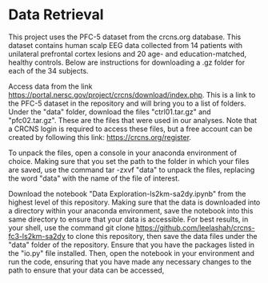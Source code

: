 # Data Retrieval

This project uses the PFC-5 dataset from the crcns.org database. This dataset contains human scalp EEG data collected from 14 patients with unilateral prefrontal cortex lesions and 20 age- and education-matched, healthy controls. Below are instructions for downloading a .gz folder for each of the 34 subjects.

Access data from the link https://portal.nersc.gov/project/crcns/download/index.php. This is a link to the PFC-5 dataset in the repository and will bring you to a list of folders. Under the "data" folder, download the files "ctrl01.tar.gz" and "pfc02.tar.gz". These are the files that were used in our analyses. Note that a CRCNS login is required to access these files, but a free account can be created by following this link: https://crcns.org/register.

To unpack the files, open a console in your anaconda environment of choice. Making sure that you set the path to the folder in which your files are saved, use the command tar -zxvf "data" to unpack the files, replacing the word "data" with the name of the file of interest.

Download the notebook "Data Exploration-ls2km-sa2dy.ipynb" from the highest level of this repository. Making sure that the data is downloaded into a directory within your anaconda environment, save the notebook into this same directory to ensure that your data is accessible. For best results, in your shell, use the command git clone https://github.com/leelashah/crcns-fc3-ls2km-sa2dy to clone this repository, then save the data files under the "data" folder of the repository. Ensure that you have the packages listed in the "io.py" file installed. Then, open the notebook in your environment and run the code, ensuring that you have made any necessary changes to the path to ensure that your data can be accessed,
    
